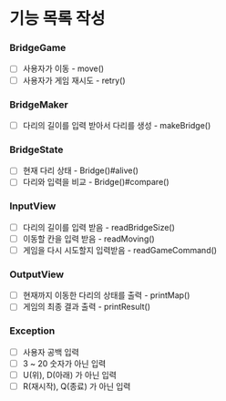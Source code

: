 # 기능 목록 작성
### BridgeGame
- [ ] 사용자가 이동 - move()
- [ ] 사용자가 게임 재시도 - retry()
### BridgeMaker
- [ ] 다리의 길이를 입력 받아서 다리를 생성 - makeBridge()
### BridgeState
- [ ] 현재 다리 상태  - Bridge()#alive()
- [ ] 다리와 입력을 비교 - Bridge()#compare()
### InputView
- [ ] 다리의 길이를 입력 받음 - readBridgeSize()
- [ ] 이동할 칸을 입력 받음 - readMoving()
- [ ] 게임을 다시 시도할지 입력받음 - readGameCommand()
### OutputView
- [ ] 현재까지 이동한 다리의 상태를 출력 - printMap()
- [ ] 게임의 최종 결과 출력 - printResult()
### Exception
- [ ] 사용자 공백 입력
- [ ] 3 ~ 20 숫자가 아닌 입력
- [ ] U(위), D(아래) 가 아닌 입력
- [ ] R(재시작), Q(종료) 가 아닌 입력
